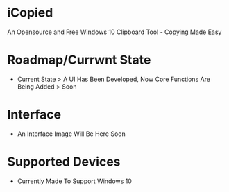 # iCopied
An Opensource and Free Windows 10 Clipboard Tool - Copying Made Easy

# Roadmap/Currwnt State
 - Current State > A UI Has Been Developed, Now Core Functions Are Being Added > Soon

# Interface
 - An Interface Image Will Be Here Soon

# Supported Devices
 - Currently Made To Support Windows 10
